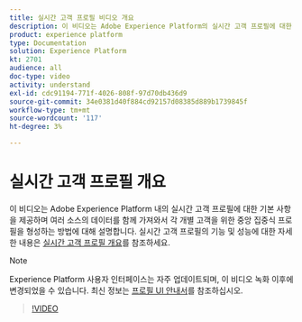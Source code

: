 ```yaml
---
title: 실시간 고객 프로필 비디오 개요
description: 이 비디오는 Adobe Experience Platform의 실시간 고객 프로필에 대한 기본 사항을 제공하며 Platform UI에서 프로필을 검색하는 방법을 간략하게 설명합니다.
product: experience platform
type: Documentation
solution: Experience Platform
kt: 2701
audience: all
doc-type: video
activity: understand
exl-id: cdc91194-771f-4026-808f-97d70db436d9
source-git-commit: 34e0381d40f884cd92157d08385d889b1739845f
workflow-type: tm+mt
source-wordcount: '117'
ht-degree: 3%

---
```


# 실시간 고객 프로필 개요

이 비디오는 Adobe Experience Platform 내의 실시간 고객 프로필에 대한 기본 사항을 제공하며 여러 소스의 데이터를 함께 가져와서 각 개별 고객을 위한 중앙 집중식 프로필을 형성하는 방법에 대해 설명합니다. 실시간 고객 프로필의 기능 및 성능에 대한 자세한 내용은 [실시간 고객 프로필 개요](../home.md)를 참조하세요.

>[!NOTE]
>
>Experience Platform 사용자 인터페이스는 자주 업데이트되며, 이 비디오 녹화 이후에 변경되었을 수 있습니다. 최신 정보는 [프로필 UI 안내서](../ui/user-guide.md)를 참조하십시오.

>[!VIDEO](https://video.tv.adobe.com/v/27251?quality=12&learn=on&captions=eng)
